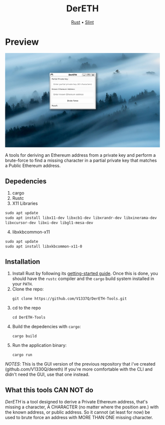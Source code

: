 <h1 align="center">DerETH</h1>

<div align="center">
	<a href="https://www.rust-lang.org/tools/install">Rust</a>
  <span> • </span>
    	<a href="https://docs.slint.dev/latest/docs/slint/">Slint</a>
  <p></p>
</div> 

# Preview


![Alt text](./images/Preview1.png)


A tools for deriving an Ethereum address from a private key and perform a brute-force to find a missing character in a partial private key that matches a Public Ethereum address.

## Depedencies

1. cargo
2. Rustc
3. X11 Libraries
```
sudo apt update
sudo apt install libx11-dev libxcb1-dev libxrandr-dev libxinerama-dev libxcursor-dev libxi-dev libgl1-mesa-dev
``` 
4. libxkbcommon-x11
```
sudo apt update
sudo apt install libxkbcommon-x11-0
```

## Installation

1. Install Rust by following its [getting-started guide](https://www.rust-lang.org/learn/get-started).
   Once this is done, you should have the `rustc` compiler and the `cargo` build system installed in your `PATH`.
2. Clone the repo:
    ``` 
    git clone https://github.com/V1337Q/DerETH-Tools.git
    ``` 
3. cd to the repo
    ``` 
    cd DerETH-Tools
    ```
4. Build the depedencies with `cargo`:
    ```
    cargo build
    ```
5. Run the application binary:
    ```
    cargo run
    ```
*NOTES*: This is the GUI version of the previous repository that i've created (github.com/V1330Q/dereth) If you're more comfortable with the CLI and didn't need the GUI, use that one instead.

## What this tools CAN NOT do
*DerETH* is a tool designed to derive a Private Ethereum address, that's missing a character, A CHARACTER (no matter where the position are.) with the known address, or public address. So it cannot (at least for now) be used to brute force an address with MORE THAN ONE missing character. 

